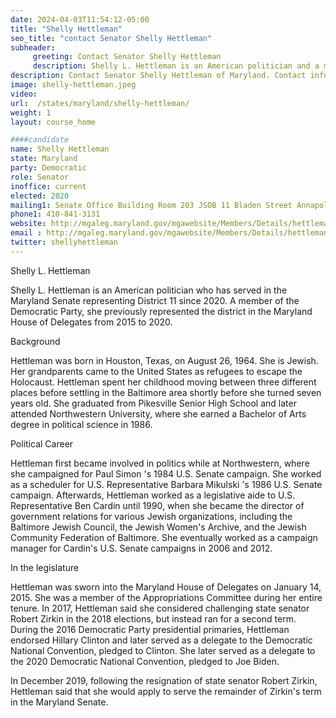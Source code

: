 ```yaml
---
date: 2024-04-03T11:54:12-05:00
title: "Shelly Hettleman"
seo_title: "contact Senator Shelly Hettleman"
subheader:
     greeting: Contact Senator Shelly Hettleman
     description: Shelly L. Hettleman is an American politician and a member of the Democratic Party who has served in the Maryland Senate representing District 11 since 2020.
description: Contact Senator Shelly Hettleman of Maryland. Contact information for Shelly Hettleman includes email address, phone number, and mailing address.
image: shelly-hettleman.jpeg
video:
url:  /states/maryland/shelly-hettleman/
weight: 1
layout: course_home

####candidate
name: Shelly Hettleman
state: Maryland
party: Democratic
role: Senator
inoffice: current
elected: 2020
mailing1: Senate Office Building Room 203 JSOB 11 Bladen Street Annapolis, MD 21401
phone1: 410-841-3131
website: http://mgaleg.maryland.gov/mgawebsite/Members/Details/hettleman02/
email : http://mgaleg.maryland.gov/mgawebsite/Members/Details/hettleman02/
twitter: shellyhettleman
---
```


Shelly L. Hettleman

Shelly L. Hettleman is an American politician who has served in the Maryland Senate representing District 11 since 2020. A member of the Democratic Party, she previously represented the district in the Maryland House of Delegates from 2015 to 2020.

Background

Hettleman was born in Houston, Texas, on August 26, 1964. She is Jewish. Her grandparents came to the United States as refugees to escape the Holocaust. Hettleman spent her childhood moving between three different places before settling in the Baltimore area shortly before she turned seven years old. She graduated from Pikesville Senior High School and later attended Northwestern University, where she earned a Bachelor of Arts degree in political science in 1986.

Political Career

Hettleman first became involved in politics while at Northwestern, where she campaigned for Paul Simon 's 1984 U.S. Senate campaign. She worked as a scheduler for U.S. Representative Barbara Mikulski 's 1986 U.S. Senate campaign. Afterwards, Hettleman worked as a legislative aide to U.S. Representative Ben Cardin until 1990, when she became the director of government relations for various Jewish organizations, including the Baltimore Jewish Council, the Jewish Women's Archive, and the Jewish Community Federation of Baltimore. She eventually worked as a campaign manager for Cardin's U.S. Senate campaigns in 2006 and 2012.

In the legislature

Hettleman was sworn into the Maryland House of Delegates on January 14, 2015. She was a member of the Appropriations Committee during her entire tenure. In 2017, Hettleman said she considered challenging state senator Robert Zirkin in the 2018 elections, but instead ran for a second term. During the 2016 Democratic Party presidential primaries, Hettleman endorsed Hillary Clinton and later served as a delegate to the Democratic National Convention, pledged to Clinton. She later served as a delegate to the 2020 Democratic National Convention, pledged to Joe Biden.

In December 2019, following the resignation of state senator Robert Zirkin, Hettleman said that she would apply to serve the remainder of Zirkin's term in the Maryland Senate.
